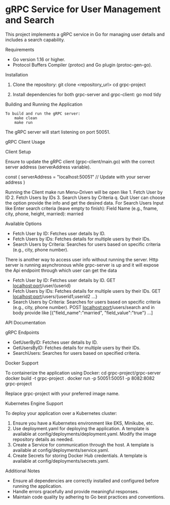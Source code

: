 # gRPC Service for User Management and Search

This project implements a gRPC service in Go for managing user details and includes a search capability.

Requirements
- Go version 1.16 or higher.
- Protocol Buffers Compiler (protoc) and Go plugin (protoc-gen-go).


Installation

1. Clone the repository:
    git clone <repository_url>
    cd grpc-project

2. Install dependencies for both grpc-server and grpc-client:
    go mod tidy


Building and Running the Application
    
    To build and run the gRPC server:
        make clean
        make run

The gRPC server will start listening on port 50051.


gRPC Client Usage

Client Setup

Ensure to update the gRPC client (grpc-client/main.go) with the correct server address (serverAddress variable).

const (
    serverAddress = "localhost:50051"  // Update with your server address
)

Running the Client
    make run
    Menu-Driven will be open like 
        1. Fetch User by ID
        2. Fetch Users by IDs <this should be comma separated>
        3. Search Users by Criteria <this should key value form refer Ex below>
        q. Quit
    User can choose the option provide the info and get the desired data.
        For Search Users Input like 
            Enter search criteria (leave empty to finish):
                Field Name (e.g., fname, city, phone, height, married): married

Available Options
- Fetch User by ID: Fetches user details by ID.
- Fetch Users by IDs: Fetches details for multiple users by their IDs.
- Search Users by Criteria: Searches for users based on specific criteria (e.g., city, phone number).

There is another way to access user info without running the server. 
Http server is running asynchronous while grpc-server is up and it will expose the Api endpoint through which user can get the data
- Fetch User by ID: Fetches user details by ID.
    GET <localhost:port>/user/{userid}
- Fetch Users by IDs: Fetches details for multiple users by their IDs.
    GET  <localhost:port>/users/{userid1,userid2 ...}
- Search Users by Criteria: Searches for users based on specific criteria (e.g., city, phone number).
    POST <localhost:port>/users/search and in body provide like [{"field_name":"married", "field_value":"true"} ...]


API Documentation

gRPC Endpoints
- GetUserByID: Fetches user details by ID.
- GetUsersByID: Fetches details for multiple users by their IDs.
- SearchUsers: Searches for users based on specified criteria.


Docker Support

To containerize the application using Docker:
    cd grpc-project/grpc-server
    docker build -t grpc-project .
    docker run -p 50051:50051 -p 8082:8082 grpc-project

Replace grpc-project with your preferred image name.


Kubernetes Engine Support
    
To deploy your application over a Kubernetes cluster:

1. Ensure you have a Kubernetes environment like EKS, Minikube, etc.
2. Use deployment.yaml for deploying the application. A template is available at config/deployments/deployment.yaml. Modify the image   repository details as needed.
3. Create a Service for communication through the host. A template is available at config/deployments/service.yaml.
4. Create Secrets for storing Docker Hub credentials. A template is available at config/deployments/secrets.yaml.


Additional Notes
- Ensure all dependencies are correctly installed and configured before running the application.
- Handle errors gracefully and provide meaningful responses.
- Maintain code quality by adhering to Go best practices and conventions.




